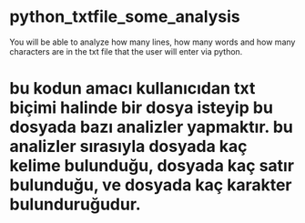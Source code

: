# python_txtfile_some_analysis
You will be able to analyze how many lines, how many words and how many characters are in the txt file that the user will enter via python.
# bu kodun amacı kullanıcıdan txt biçimi halinde bir dosya isteyip bu dosyada bazı analizler yapmaktır. bu analizler sırasıyla dosyada kaç kelime bulunduğu, dosyada kaç satır bulunduğu, ve dosyada kaç karakter bulunduruğudur.
